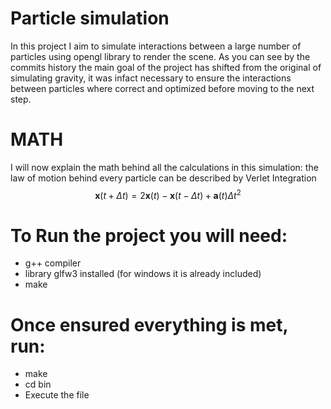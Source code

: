 # Particle simulation
In this project I aim to simulate interactions between a large number of particles using opengl library to render the scene. As you can see by the commits history the main goal of the project has shifted from the original of simulating gravity, it was infact necessary to ensure the interactions between particles where correct and optimized before moving to the next step.

# MATH
I will now explain the math behind all the calculations in this simulation:
the law of motion behind every particle can be described by Verlet Integration $$
\mathbf{x}(t + \Delta t) = 2 \mathbf{x}(t) - \mathbf{x}(t - \Delta t) + \mathbf{a}(t) \Delta t^2
$$

# To Run the project you will need:
- g++ compiler
- library glfw3 installed (for windows it is already included)
- make

# Once ensured everything is met, run:
- make
- cd bin
- Execute the file

